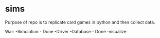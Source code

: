 # sims
Purpose of repo is to replicate card games in python and then collect data.

War:
-Simulation - Done 
-Driver 
-Database - Done
-visualize 
